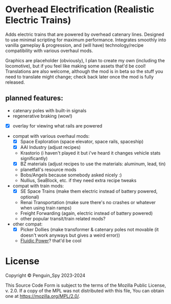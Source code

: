 # Overhead Electrification (Realistic Electric Trains)
Adds electric trains that are powered by overhead catenary lines. Designed to use minimal scripting for maximum performance. Integrates smoothly into vanilla gameplay & progression, and (will have) technology/recipe compatibility with various overhaul mods.  

Graphics are placeholder (obviously), I plan to create my own (including the locomotive), but if you feel like making some assets that'd be cool!  
Translations are also welcome, although the mod is in beta so the stuff you need to translate might change; check back later once the mod is fully released.  

## planned features:
- catenary poles with built-in signals
- regenerative braking (wow!)
- [x] overlay for viewing what rails are powered
- compat with various overhaul mods:
  - [x] Space Exploration (space elevator, space rails, spaceship)
  - [x] AAI Industry (adjust recipes)
  - Krastorio (i haven't played it but i've heard it changes vehicle stats significantly)
  - [x] BZ materials (adjust recipes to use the materials: aluminum, lead, tin)
  - planetfall's resource mods
  - Bobs/Angels because somebody asked nicely :)
  - Nullius, SeaBlock, etc. if they need extra recipe tweaks
- compat with train mods:
  - [x] SE Space Trains (make them electric instead of battery powered, optional)
  - Renai Transportation (make sure there's no crashes or whatever when using train ramps)
  - Freight Forwarding (again, electric instead of battery powered)
  - other popular transit/train related mods?
- other compat:
  - [x] Picker Dollies (make transformer & catenary poles not movable (it doesn't work anyways but gives a weird error))
  - [Fluidic Power](https://mods.factorio.com/mod/FluidicPower)? that'd be cool

# License
Copyright © Penguin_Spy 2023-2024  

This Source Code Form is subject to the terms of the Mozilla Public
License, v. 2.0. If a copy of the MPL was not distributed with this
file, You can obtain one at https://mozilla.org/MPL/2.0/.
